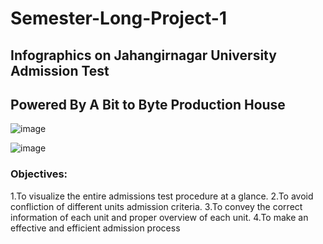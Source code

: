 # Semester-Long-Project-1
## Infographics on Jahangirnagar University Admission Test
## Powered By A Bit to Byte Production House

![image](https://user-images.githubusercontent.com/45651547/206245436-15c85190-57cb-4312-8735-81424f701673.png)

![image](https://user-images.githubusercontent.com/45651547/206245597-bf3c6b53-7fdd-4561-bbf3-74ccc07ccb30.png)

### Objectives:
  1.To visualize the entire admissions test procedure at a glance.
  2.To avoid confliction of different units admission criteria.
  3.To convey the correct information of each unit and proper overview of each unit.
  4.To make an effective and efficient admission process

 
